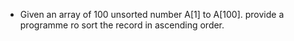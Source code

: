 - Given an array of 100 unsorted number A[1] to A[100]. provide a programme ro sort the record in ascending order.
